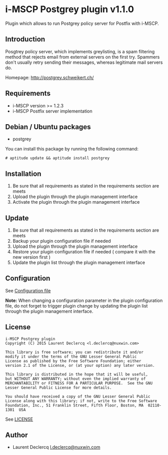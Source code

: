# i-MSCP Postgrey plugin v1.1.0

Plugin which allows to run Postgrey policy server for Postfix with i-MSCP.

## Introduction

Posgtrey policy server, which implements greylisting, is a spam filtering method that rejects email from external
servers on the first try. Spammers don't usually retry sending their messages, whereas legitimate mail servers do.

Homepage: http://postgrey.schweikert.ch/

## Requirements

* i-MSCP version >= 1.2.3
* i-MSCP Postfix server implementation

## Debian / Ubuntu packages

* postgrey

You can install this package by running the following command:

```
# aptitude update && aptitude install postgrey
```

## Installation

1. Be sure that all requirements as stated in the requirements section are meets
2. Upload the plugin through the plugin management interface
3. Activate the plugin through the plugin management interface

## Update

1. Be sure that all requirements as stated in the requirements section are meets
2. Backup your plugin configuration file if needed
3. Upload the plugin through the plugin management interface
4. Restore your plugin configuration file if needed ( compare it with the new version first )
5. Update the plugin list through the plugin management interface

## Configuration

See [Configuration file](../Postgrey/config.php)

**Note:** When changing a configuration parameter in the plugin configuration file, do not forget to trigger plugin
change by updating the plugin list through the plugin management interface.

## License

```
i-MSCP Postgrey plugin
Copyright (C) 2015 Laurent Declercq <l.declercq@nuxwin.com>

This library is free software; you can redistribute it and/or
modify it under the terms of the GNU Lesser General Public
License as published by the Free Software Foundation; either
version 2.1 of the License, or (at your option) any later version.

This library is distributed in the hope that it will be useful,
but WITHOUT ANY WARRANTY; without even the implied warranty of
MERCHANTABILITY or FITNESS FOR A PARTICULAR PURPOSE.  See the GNU
Lesser General Public License for more details.

You should have received a copy of the GNU Lesser General Public
License along with this library; if not, write to the Free Software
Foundation, Inc., 51 Franklin Street, Fifth Floor, Boston, MA  02110-1301  USA
```

See [LICENSE](LICENSE)

## Author

* Laurent Declercq <l.declercq@nuxwin.com>
